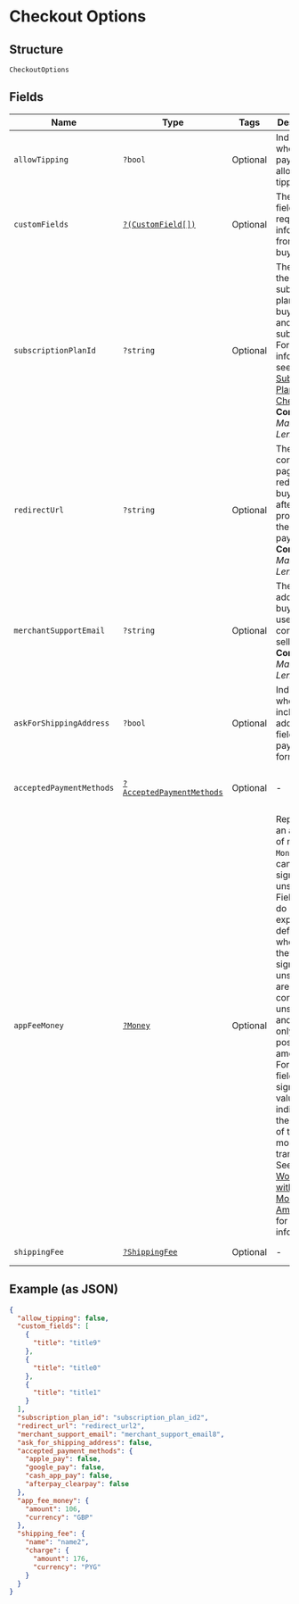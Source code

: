 
# Checkout Options

## Structure

`CheckoutOptions`

## Fields

| Name | Type | Tags | Description | Getter | Setter |
|  --- | --- | --- | --- | --- | --- |
| `allowTipping` | `?bool` | Optional | Indicates whether the payment allows tipping. | getAllowTipping(): ?bool | setAllowTipping(?bool allowTipping): void |
| `customFields` | [`?(CustomField[])`](../../doc/models/custom-field.md) | Optional | The custom fields requesting information from the buyer. | getCustomFields(): ?array | setCustomFields(?array customFields): void |
| `subscriptionPlanId` | `?string` | Optional | The ID of the subscription plan for the buyer to pay and subscribe.<br>For more information, see [Subscription Plan Checkout](https://developer.squareup.com/docs/checkout-api/subscription-plan-checkout).<br>**Constraints**: *Maximum Length*: `255` | getSubscriptionPlanId(): ?string | setSubscriptionPlanId(?string subscriptionPlanId): void |
| `redirectUrl` | `?string` | Optional | The confirmation page URL to redirect the buyer to after Square processes the payment.<br>**Constraints**: *Maximum Length*: `2048` | getRedirectUrl(): ?string | setRedirectUrl(?string redirectUrl): void |
| `merchantSupportEmail` | `?string` | Optional | The email address that buyers can use to contact the seller.<br>**Constraints**: *Maximum Length*: `256` | getMerchantSupportEmail(): ?string | setMerchantSupportEmail(?string merchantSupportEmail): void |
| `askForShippingAddress` | `?bool` | Optional | Indicates whether to include the address fields in the payment form. | getAskForShippingAddress(): ?bool | setAskForShippingAddress(?bool askForShippingAddress): void |
| `acceptedPaymentMethods` | [`?AcceptedPaymentMethods`](../../doc/models/accepted-payment-methods.md) | Optional | - | getAcceptedPaymentMethods(): ?AcceptedPaymentMethods | setAcceptedPaymentMethods(?AcceptedPaymentMethods acceptedPaymentMethods): void |
| `appFeeMoney` | [`?Money`](../../doc/models/money.md) | Optional | Represents an amount of money. `Money` fields can be signed or unsigned.<br>Fields that do not explicitly define whether they are signed or unsigned are<br>considered unsigned and can only hold positive amounts. For signed fields, the<br>sign of the value indicates the purpose of the money transfer. See<br>[Working with Monetary Amounts](https://developer.squareup.com/docs/build-basics/working-with-monetary-amounts)<br>for more information. | getAppFeeMoney(): ?Money | setAppFeeMoney(?Money appFeeMoney): void |
| `shippingFee` | [`?ShippingFee`](../../doc/models/shipping-fee.md) | Optional | - | getShippingFee(): ?ShippingFee | setShippingFee(?ShippingFee shippingFee): void |

## Example (as JSON)

```json
{
  "allow_tipping": false,
  "custom_fields": [
    {
      "title": "title9"
    },
    {
      "title": "title0"
    },
    {
      "title": "title1"
    }
  ],
  "subscription_plan_id": "subscription_plan_id2",
  "redirect_url": "redirect_url2",
  "merchant_support_email": "merchant_support_email8",
  "ask_for_shipping_address": false,
  "accepted_payment_methods": {
    "apple_pay": false,
    "google_pay": false,
    "cash_app_pay": false,
    "afterpay_clearpay": false
  },
  "app_fee_money": {
    "amount": 106,
    "currency": "GBP"
  },
  "shipping_fee": {
    "name": "name2",
    "charge": {
      "amount": 176,
      "currency": "PYG"
    }
  }
}
```

